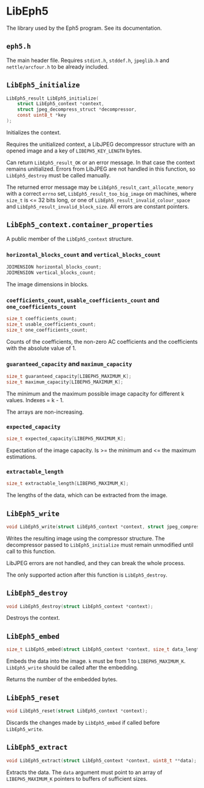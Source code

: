 LibEph5
=======

The library used by the Eph5 program. See its documentation.

`eph5.h`
--------

The main header file. Requires `stdint.h`, `stddef.h`, `jpeglib.h` and `nettle/arcfour.h` to be already included.

`LibEph5_initialize`
--------------------

``` C
LibEph5_result LibEph5_initialize(
	struct LibEph5_context *context,
	struct jpeg_decompress_struct *decompressor,
	const uint8_t *key
);
```

Initializes the context.

Requires the unitialized context, a LibJPEG decompressor structure with an opened image and a key of `LIBEPH5_KEY_LENGTH` bytes.

Can return `LibEph5_result_OK` or an error message. In that case the context remains unitialized. Errors from LibJPEG are not handled in this function, so `LibEph5_destroy` must be called manually.

The returned error message may be `LibEph5_result_cant_allocate_memory` with a correct `errno` set, `LibEph5_result_too_big_image` on machines, where `size_t` is <= 32 bits long, or one of `LibEph5_result_invalid_colour_space` and `LibEph5_result_invalid_block_size`. All errors are constant pointers.

`LibEph5_context.container_properties`
--------------------------------------

A public member of the `LibEph5_context` structure.

### `horizontal_blocks_count` and `vertical_blocks_count`

``` C
JDIMENSION horizontal_blocks_count;
JDIMENSION vertical_blocks_count;

```

The image dimensions in blocks.

### `coefficients_count`, `usable_coefficients_count` and `one_coefficients_count`

``` C
size_t coefficients_count;
size_t usable_coefficients_count;
size_t one_coefficients_count;
```

Counts of the coefficients, the non-zero AC coefficients and the coefficients with the absolute value of 1.

### `guaranteed_capacity` and `maximum_capacity`

``` C
size_t guaranteed_capacity[LIBEPH5_MAXIMUM_K];
size_t maximum_capacity[LIBEPH5_MAXIMUM_K];
```

The minimum and the maximum possible image capacity for different k values. Indexes = k - 1.

The arrays are non-increasing.

### `expected_capacity`

``` C
size_t expected_capacity[LIBEPH5_MAXIMUM_K];
```

Expectation of the image capacity. Is >= the minimum and <= the maximum estimations.

### `extractable_length`

``` C
size_t extractable_length[LIBEPH5_MAXIMUM_K];
```

The lengths of the data, which can be extracted from the image.

`LibEph5_write`
---------------

``` C
void LibEph5_write(struct LibEph5_context *context, struct jpeg_compress_struct *compressor);
```

Writes the resulting image using the compressor structure. The decompressor passed to `LibEph5_initialize` must remain unmodified until call to this function.

LibJPEG errors are not handled, and they can break the whole process.

The only supported action after this function is `LibEph5_destroy`.

`LibEph5_destroy`
-----------------

``` C
void LibEph5_destroy(struct LibEph5_context *context);
```

Destroys the context.

`LibEph5_embed`
---------------

``` C
size_t LibEph5_embed(struct LibEph5_context *context, size_t data_length, const uint8_t *data, int k);
```

Embeds the data into the image. `k` must be from 1 to `LIBEPH5_MAXIMUM_K`. `LibEph5_write` should be called after the embedding.

Returns the number of the embedded bytes.

`LibEph5_reset`
---------------

``` C
void LibEph5_reset(struct LibEph5_context *context);
```

Discards the changes made by `LibEph5_embed` if called before `LibEph5_write`.

`LibEph5_extract`
-----------------

``` C
void LibEph5_extract(struct LibEph5_context *context, uint8_t **data);
```

Extracts the data. The `data` argument must point to an array of `LIBEPH5_MAXIMUM_K` pointers to buffers of sufficient sizes.

